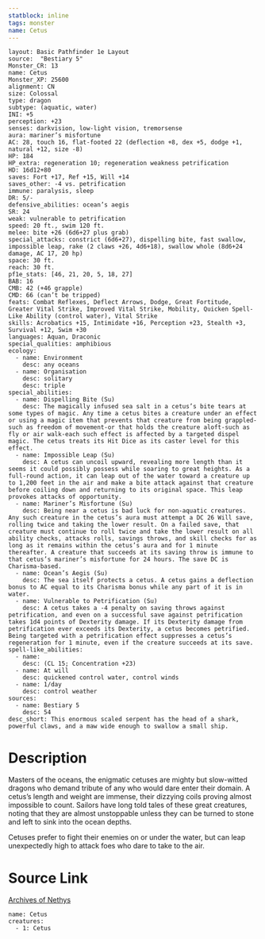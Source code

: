 ```yaml
---
statblock: inline
tags: monster
name: Cetus
---
```

```statblock
layout: Basic Pathfinder 1e Layout
source:  "Bestiary 5"
Monster_CR: 13
name: Cetus
Monster_XP: 25600
alignment: CN
size: Colossal
type: dragon
subtype: (aquatic, water)
INI: +5
perception: +23
senses: darkvision, low-light vision, tremorsense
aura: mariner’s misfortune
AC: 28, touch 16, flat-footed 22 (deflection +8, dex +5, dodge +1, natural +12, size -8)
HP: 184
HP_extra: regeneration 10; regeneration weakness petrification
HD: 16d12+80
saves: Fort +17, Ref +15, Will +14
saves_other: -4 vs. petrification
immune: paralysis, sleep
DR: 5/-
defensive_abilities: ocean’s aegis
SR: 24
weak: vulnerable to petrification
speed: 20 ft., swim 120 ft.
melee: bite +26 (6d6+27 plus grab)
special_attacks: constrict (6d6+27), dispelling bite, fast swallow, impossible leap, rake (2 claws +26, 4d6+18), swallow whole (8d6+24 damage, AC 17, 20 hp)
space: 30 ft.
reach: 30 ft.
pf1e_stats: [46, 21, 20, 5, 18, 27]
BAB: 16
CMB: 42 (+46 grapple)
CMD: 66 (can’t be tripped)
feats: Combat Reflexes, Deflect Arrows, Dodge, Great Fortitude, Greater Vital Strike, Improved Vital Strike, Mobility, Quicken Spell-Like Ability (control water), Vital Strike
skills: Acrobatics +15, Intimidate +16, Perception +23, Stealth +3, Survival +12, Swim +30
languages: Aquan, Draconic
special_qualities: amphibious
ecology:
  - name: Environment
    desc: any oceans
  - name: Organisation
    desc: solitary
    desc: triple
special_abilities:
  - name: Dispelling Bite (Su)
    desc: The magically infused sea salt in a cetus’s bite tears at some types of magic. Any time a cetus bites a creature under an effect or using a magic item that prevents that creature from being grappled-such as freedom of movement-or that holds the creature aloft-such as fly or air walk-each such effect is affected by a targeted dispel magic. The cetus treats its Hit Dice as its caster level for this effect.
  - name: Impossible Leap (Su)
    desc: A cetus can uncoil upward, revealing more length than it seems it could possibly possess while soaring to great heights. As a full-round action, it can leap out of the water toward a creature up to 1,200 feet in the air and make a bite attack against that creature before coiling down and returning to its original space. This leap provokes attacks of opportunity.
  - name: Mariner’s Misfortune (Su)
    desc: Being near a cetus is bad luck for non-aquatic creatures. Any such creature in the cetus’s aura must attempt a DC 26 Will save, rolling twice and taking the lower result. On a failed save, that creature must continue to roll twice and take the lower result on all ability checks, attacks rolls, savings throws, and skill checks for as long as it remains within the cetus’s aura and for 1 minute thereafter. A creature that succeeds at its saving throw is immune to that cetus’s mariner’s misfortune for 24 hours. The save DC is Charisma-based.
  - name: Ocean’s Aegis (Su)
    desc: The sea itself protects a cetus. A cetus gains a deflection bonus to AC equal to its Charisma bonus while any part of it is in water.
  - name: Vulnerable to Petrification (Su)
    desc: A cetus takes a -4 penalty on saving throws against petrification, and even on a successful save against petrification takes 1d4 points of Dexterity damage. If its Dexterity damage from petrification ever exceeds its Dexterity, a cetus becomes petrified. Being targeted with a petrification effect suppresses a cetus’s regeneration for 1 minute, even if the creature succeeds at its save.
spell-like_abilities:
  - name:
    desc: (CL 15; Concentration +23)
  - name: At will
    desc: quickened control water, control winds
  - name: 1/day
    desc: control weather
sources:
  - name: Bestiary 5
    desc: 54
desc_short: This enormous scaled serpent has the head of a shark, powerful claws, and a maw wide enough to swallow a small ship.
```
# Description
Masters of the oceans, the enigmatic cetuses are mighty but slow-witted dragons who demand tribute of any who would dare enter their domain. A cetus’s length and weight are immense, their dizzying coils proving almost impossible to count. Sailors have long told tales of these great creatures, noting that they are almost unstoppable unless they can be turned to stone and left to sink into the ocean depths.

Cetuses prefer to fight their enemies on or under the water, but can leap unexpectedly high to attack foes who dare to take to the air.
# Source Link
[Archives of Nethys](https://aonprd.com/MonsterDisplay.aspx?ItemName=Cetus)
```encounter-table
name: Cetus
creatures:
  - 1: Cetus
```
